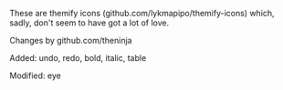 These are themify icons (github.com/lykmapipo/themify-icons) which, sadly, don't seem to have got a lot of love.

Changes by github.com/theninja

Added:
undo, redo, bold, italic, table

Modified:
eye